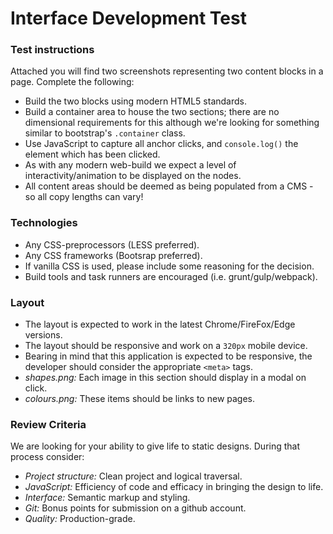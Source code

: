 # Interface Development Test
### Test instructions
Attached you will find two screenshots representing two content blocks in a page. Complete the following:

* Build the two blocks using modern HTML5 standards.
* Build a container area to house the two sections; there are no dimensional requirements for this although we're looking for something similar to bootstrap's `.container` class.
* Use JavaScript to capture all anchor clicks, and `console.log()` the element which has been clicked.
* As with any modern web-build we expect a level of interactivity/animation to be displayed on the nodes.
* All content areas should be deemed as being populated from a CMS - so all copy lengths can vary!

### Technologies
* Any CSS-preprocessors (LESS preferred).
* Any CSS frameworks (Bootsrap preferred).
* If vanilla CSS is used, please include some reasoning for the decision.
* Build tools and task runners are encouraged (i.e. grunt/gulp/webpack).

### Layout
* The layout is expected to work in the latest Chrome/FireFox/Edge versions.
* The layout should be responsive and work on a `320px` mobile device.
* Bearing in mind that this application is expected to be responsive, the developer should consider the appropriate `<meta>` tags.
* *shapes.png:* Each image in this section should display in a modal on click.
* *colours.png:* These items should be links to new pages.

### Review Criteria
We are looking for your ability to give life to static designs. During that process consider:
* *Project structure:* Clean project and logical traversal.
* *JavaScript:* Efficiency of code and efficacy in bringing the design to life.
* *Interface:* Semantic markup and styling.
* *Git:* Bonus points for submission on a github account.
* *Quality:* Production-grade.